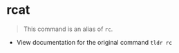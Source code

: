 # rcat
> This command is an alias of `rc`.

- View documentation for the original command
`tldr rc`
